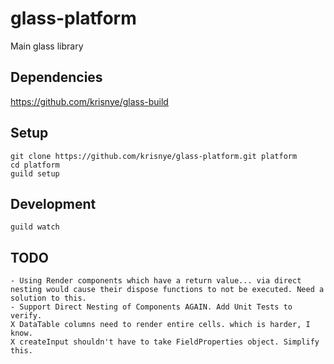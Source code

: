 # glass-platform
Main glass library

## Dependencies
<https://github.com/krisnye/glass-build>

## Setup

    git clone https://github.com/krisnye/glass-platform.git platform
    cd platform
    guild setup

## Development

    guild watch

## TODO
    - Using Render components which have a return value... via direct nesting would cause their dispose functions to not be executed. Need a solution to this.
    - Support Direct Nesting of Components AGAIN. Add Unit Tests to verify.
    X DataTable columns need to render entire cells. which is harder, I know.
    X createInput shouldn't have to take FieldProperties object. Simplify this.
